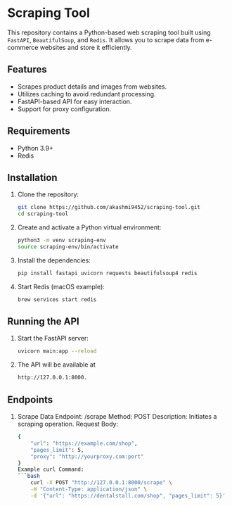 # Scraping Tool

This repository contains a Python-based web scraping tool built using `FastAPI`, `BeautifulSoup`, and `Redis`. It allows you to scrape data from e-commerce websites and store it efficiently.

## Features
- Scrapes product details and images from websites.
- Utilizes caching to avoid redundant processing.
- FastAPI-based API for easy interaction.
- Support for proxy configuration.

## Requirements
- Python 3.9+
- Redis

## Installation

1. Clone the repository:
   ```bash
   git clone https://github.com/akashmi9452/scraping-tool.git
   cd scraping-tool
2. Create and activate a Python virtual environment:
    ```bash
    python3 -m venv scraping-env
    source scraping-env/bin/activate
3. Install the dependencies:
    ```bash
    pip install fastapi uvicorn requests beautifulsoup4 redis
4. Start Redis (macOS example):
    ```bash
    brew services start redis

## Running the API

1. Start the FastAPI server:
    ```bash
    uvicorn main:app --reload
2. The API will be available at 
    ```bash
    http://127.0.0.1:8000.

## Endpoints

1. Scrape Data
    Endpoint: /scrape
    Method: POST
    Description: Initiates a scraping operation.
    Request Body: 
    ```bash
    {
        "url": "https://example.com/shop",
        "pages_limit": 5,
        "proxy": "http://yourproxy.com:port"
    }
    Example curl Command:
    ```bash
        curl -X POST "http://127.0.0.1:8000/scrape" \
        -H "Content-Type: application/json" \
        -d '{"url": "https://dentalstall.com/shop", "pages_limit": 5}'

